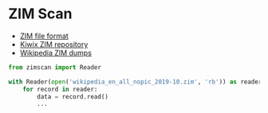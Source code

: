 
# ZIM Scan
 
 * [ZIM file format](https://openzim.org/wiki/ZIM_file_format)
 * [Kiwix ZIM repository](http://download.kiwix.org/zim/)
 * [Wikipedia ZIM dumps](https://dumps.wikimedia.org/other/kiwix/zim/wikipedia/)

```python
from zimscan import Reader

with Reader(open('wikipedia_en_all_nopic_2019-10.zim', 'rb')) as reader:
    for record in reader:
        data = record.read()
        ...
```
